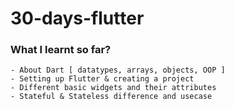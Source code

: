 # 30-days-flutter
### What I learnt so far?
    - About Dart [ datatypes, arrays, objects, OOP ]
    - Setting up Flutter & creating a project
    - Different basic widgets and their attributes
    - Stateful & Stateless difference and usecase
